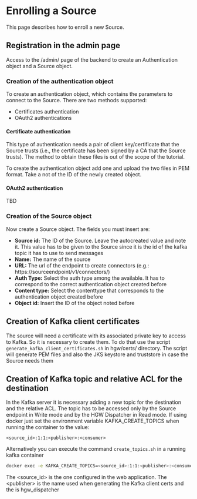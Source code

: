 # Enrolling a Source

This page describes how to enroll a new Source.

## Registration in the admin page

Access to the /admin/ page of the backend to create an Authentication object and a Source object.

### Creation of the authentication object

To create an authentication object, which contains the parameters to connect to the
Source. There are two methods supported:

 * Certificates authentication
 * OAuth2 authentications

#### Certificate authentication

This type of authentication needs a pair of client key/certificate that the Source trusts (i.e., the certificate has been
signed by a CA that the Source trusts). The method to obtain these files is out of the scope of the tutorial.

To create the authentication object add one and upload the two files in PEM format. Take a not of the ID of the newly
created object.

#### OAuth2 authentication

TBD

### Creation of the Source object

Now create a Source object. The fields you must insert are:

 * **Source id:** The ID of the Source. Leave the autocreated value and note it. This value has to be given to the Source
   since it is the id of the kafka topic it has to use to send messages
 * **Name:** The name of the source
 * **URL:** The url of the endpoint to create connectors (e.g.: https://sourceendpoint/v1/connectors/)
 * **Auth Type:** Select the auth type among the available. It has to correspond to the correct authentication object
   created before
 * **Content type:** Select the contenttype that corresponds to the authentication object created before
 * **Object id:**  Insert the ID of the object noted before

## Creation of Kafka client certificates

The source will need a certificate with its associated private key to access to Kafka. So it is necessary to create them.
To do that use the script `generate_kafka_client_certificates.sh` in hgw/certs/ directory. The script will generate
PEM files and also the JKS keystore and truststore in case the Source needs them

## Creation of Kafka topic and relative ACL for the destination

In the Kafka server it is necessary adding a new topic for the destination and the relative ACL. The topic has to be
accessed only by the Source endpoint in Write mode and by the HGW Dispatcher in Read mode.
If using docker just set the environment variable KAFKA_CREATE_TOPICS when running the container to the value:

`<source_id>:1:1:<publisher>:<consumer>`

Alternatively you can execute the command `create_topics.sh` in a running kafka container 

```bash
docker exec -e KAFKA_CREATE_TOPICS=<source_id>:1:1:<publisher>:<consumer> <kafka_container> /create_topics.sh 
```

The \<source_id\> is the one configured in the web application. The \<publisher\> is the name used when generating
 the Kafka client certs and the <consumer> is hgw_dispatcher